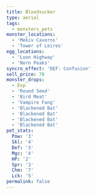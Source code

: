 ```yaml
---
title: Bloodsucker
type: aerial
tags:
  - monsters_pets
monster_locations:
  - 'Mekiv Caverns'
  - 'Tower of Leires'
egg_locations:
  - 'Luon Highway'
  - 'Norn Peaks'
syncro_effect: 'DEF: Confusion'
sell_price: 70
monster_drops:
  - Exp
  - 'Round Seed'
  - 'Bird Meat'
  - 'Vampire Fang'
  - 'Blackened Bat'
  - 'Blackened Bat'
  - 'Blackened Bat'
  - 'Blackened Bat'
pet_stats:
  Pow: '3'
  Skl: '4'
  Def: '3'
  Mgc: '4'
  HP: '2'
  Spr: '3'
  Chm: '7'
  Lck: '5'
permalink: false
---
```

